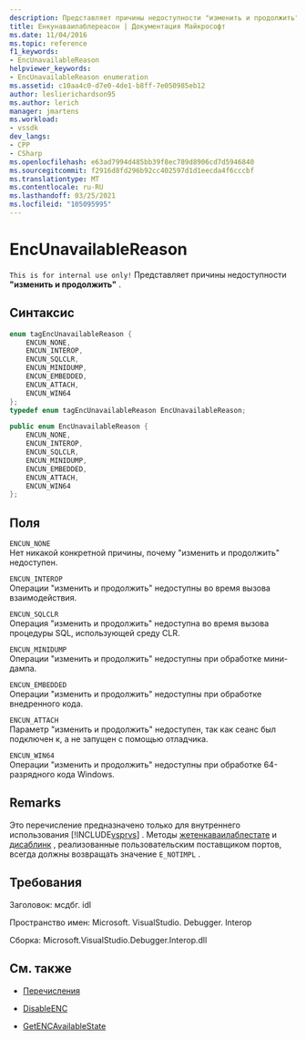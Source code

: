 ```yaml
---
description: Представляет причины недоступности "изменить и продолжить".
title: Енкунаваилаблереасон | Документация Майкрософт
ms.date: 11/04/2016
ms.topic: reference
f1_keywords:
- EncUnavailableReason
helpviewer_keywords:
- EncUnavailableReason enumeration
ms.assetid: c10aa4c0-d7e0-4de1-b8ff-7e050985eb12
author: leslierichardson95
ms.author: lerich
manager: jmartens
ms.workload:
- vssdk
dev_langs:
- CPP
- CSharp
ms.openlocfilehash: e63ad7994d485bb39f8ec789d8906cd7d5946840
ms.sourcegitcommit: f2916d8fd296b92cc402597d1d1eecda4f6cccbf
ms.translationtype: MT
ms.contentlocale: ru-RU
ms.lasthandoff: 03/25/2021
ms.locfileid: "105095995"
---
```

# <a name="encunavailablereason"></a>EncUnavailableReason
`This is for internal use only!` Представляет причины недоступности **"изменить и продолжить"** .

## <a name="syntax"></a>Синтаксис

```cpp
enum tagEncUnavailableReason {
    ENCUN_NONE,
    ENCUN_INTEROP,
    ENCUN_SQLCLR,
    ENCUN_MINIDUMP,
    ENCUN_EMBEDDED,
    ENCUN_ATTACH,
    ENCUN_WIN64
};
typedef enum tagEncUnavailableReason EncUnavailableReason;
```

```csharp
public enum EncUnavailableReason {
    ENCUN_NONE,
    ENCUN_INTEROP,
    ENCUN_SQLCLR,
    ENCUN_MINIDUMP,
    ENCUN_EMBEDDED,
    ENCUN_ATTACH,
    ENCUN_WIN64
};
```

## <a name="fields"></a>Поля
`ENCUN_NONE`\
Нет никакой конкретной причины, почему "изменить и продолжить" недоступен.

`ENCUN_INTEROP`\
Операции "изменить и продолжить" недоступны во время вызова взаимодействия.

`ENCUN_SQLCLR`\
Операция "изменить и продолжить" недоступна во время вызова процедуры SQL, использующей среду CLR.

`ENCUN_MINIDUMP`\
Операции "изменить и продолжить" недоступны при обработке мини-дампа.

`ENCUN_EMBEDDED`\
Операции "изменить и продолжить" недоступны при обработке внедренного кода.

`ENCUN_ATTACH`\
Параметр "изменить и продолжить" недоступен, так как сеанс был подключен к, а не запущен с помощью отладчика.

`ENCUN_WIN64`\
Операции "изменить и продолжить" недоступны при обработке 64-разрядного кода Windows.

## <a name="remarks"></a>Remarks
Это перечисление предназначено только для внутреннего использования [!INCLUDE[vsprvs](../../../code-quality/includes/vsprvs_md.md)] . Методы [жетенкаваилаблестате](../../../extensibility/debugger/reference/idebugprocess3-getencavailablestate.md) и [дисаблинк](../../../extensibility/debugger/reference/idebugprocess3-disableenc.md) , реализованные пользовательским поставщиком портов, всегда должны возвращать значение `E_NOTIMPL` .

## <a name="requirements"></a>Требования
Заголовок: мсдбг. idl

Пространство имен: Microsoft. VisualStudio. Debugger. Interop

Сборка: Microsoft.VisualStudio.Debugger.Interop.dll

## <a name="see-also"></a>См. также
- [Перечисления](../../../extensibility/debugger/reference/enumerations-visual-studio-debugging.md)

- [DisableENC](../../../extensibility/debugger/reference/idebugprocess3-disableenc.md)

- [GetENCAvailableState](../../../extensibility/debugger/reference/idebugprocess3-getencavailablestate.md)
